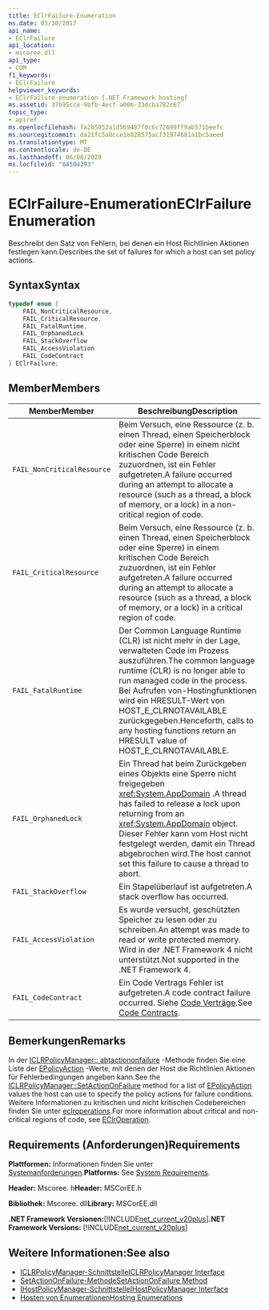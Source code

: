 ```yaml
---
title: EClrFailure-Enumeration
ms.date: 03/30/2017
api_name:
- EClrFailure
api_location:
- mscoree.dll
api_type:
- COM
f1_keywords:
- EClrFailure
helpviewer_keywords:
- EClrFailure enumeration [.NET Framework hosting]
ms.assetid: 37b95cce-9bfb-4ecf-a00b-33dcba782c67
topic_type:
- apiref
ms.openlocfilehash: fa2b5052a1d569487f0c6c72699ff9ab571beefc
ms.sourcegitcommit: da21fc5a8cce1e028575acf31974681a1bc5aeed
ms.translationtype: MT
ms.contentlocale: de-DE
ms.lasthandoff: 06/08/2020
ms.locfileid: "84504393"
---
```

# <a name="eclrfailure-enumeration"></a><span data-ttu-id="8a383-102">EClrFailure-Enumeration</span><span class="sxs-lookup"><span data-stu-id="8a383-102">EClrFailure Enumeration</span></span>
<span data-ttu-id="8a383-103">Beschreibt den Satz von Fehlern, bei denen ein Host Richtlinien Aktionen festlegen kann.</span><span class="sxs-lookup"><span data-stu-id="8a383-103">Describes the set of failures for which a host can set policy actions.</span></span>  
  
## <a name="syntax"></a><span data-ttu-id="8a383-104">Syntax</span><span class="sxs-lookup"><span data-stu-id="8a383-104">Syntax</span></span>  
  
```cpp  
typedef enum {  
    FAIL_NonCriticalResource,  
    FAIL_CriticalResource,  
    FAIL_FatalRuntime,  
    FAIL_OrphanedLock  
    FAIL_StackOverflow  
    FAIL_AccessViolation  
    FAIL_CodeContract  
} EClrFailure;  
```  
  
## <a name="members"></a><span data-ttu-id="8a383-105">Member</span><span class="sxs-lookup"><span data-stu-id="8a383-105">Members</span></span>  
  
|<span data-ttu-id="8a383-106">Member</span><span class="sxs-lookup"><span data-stu-id="8a383-106">Member</span></span>|<span data-ttu-id="8a383-107">Beschreibung</span><span class="sxs-lookup"><span data-stu-id="8a383-107">Description</span></span>|  
|------------|-----------------|  
|`FAIL_NonCriticalResource`|<span data-ttu-id="8a383-108">Beim Versuch, eine Ressource (z. b. einen Thread, einen Speicherblock oder eine Sperre) in einem nicht kritischen Code Bereich zuzuordnen, ist ein Fehler aufgetreten.</span><span class="sxs-lookup"><span data-stu-id="8a383-108">A failure occurred during an attempt to allocate a resource (such as a thread, a block of memory, or a lock) in a non-critical region of code.</span></span>|  
|`FAIL_CriticalResource`|<span data-ttu-id="8a383-109">Beim Versuch, eine Ressource (z. b. einen Thread, einen Speicherblock oder eine Sperre) in einem kritischen Code Bereich zuzuordnen, ist ein Fehler aufgetreten.</span><span class="sxs-lookup"><span data-stu-id="8a383-109">A failure occurred during an attempt to allocate a resource (such as a thread, a block of memory, or a lock) in a critical region of code.</span></span>|  
|`FAIL_FatalRuntime`|<span data-ttu-id="8a383-110">Der Common Language Runtime (CLR) ist nicht mehr in der Lage, verwalteten Code im Prozess auszuführen.</span><span class="sxs-lookup"><span data-stu-id="8a383-110">The common language runtime (CLR) is no longer able to run managed code in the process.</span></span> <span data-ttu-id="8a383-111">Bei Aufrufen von-Hostingfunktionen wird ein HRESULT-Wert von HOST_E_CLRNOTAVAILABLE zurückgegeben.</span><span class="sxs-lookup"><span data-stu-id="8a383-111">Henceforth, calls to any hosting functions return an HRESULT value of HOST_E_CLRNOTAVAILABLE.</span></span>|  
|`FAIL_OrphanedLock`|<span data-ttu-id="8a383-112">Ein Thread hat beim Zurückgeben eines Objekts eine Sperre nicht freigegeben <xref:System.AppDomain> .</span><span class="sxs-lookup"><span data-stu-id="8a383-112">A thread has failed to release a lock upon returning from an <xref:System.AppDomain> object.</span></span> <span data-ttu-id="8a383-113">Dieser Fehler kann vom Host nicht festgelegt werden, damit ein Thread abgebrochen wird.</span><span class="sxs-lookup"><span data-stu-id="8a383-113">The host cannot set this failure to cause a thread to abort.</span></span>|  
|`FAIL_StackOverflow`|<span data-ttu-id="8a383-114">Ein Stapelüberlauf ist aufgetreten.</span><span class="sxs-lookup"><span data-stu-id="8a383-114">A stack overflow has occurred.</span></span>|  
|`FAIL_AccessViolation`|<span data-ttu-id="8a383-115">Es wurde versucht, geschützten Speicher zu lesen oder zu schreiben.</span><span class="sxs-lookup"><span data-stu-id="8a383-115">An attempt was made to read or write protected memory.</span></span> <span data-ttu-id="8a383-116">Wird in der .NET Framework 4 nicht unterstützt.</span><span class="sxs-lookup"><span data-stu-id="8a383-116">Not supported in the .NET Framework 4.</span></span>|  
|`FAIL_CodeContract`|<span data-ttu-id="8a383-117">Ein Code Vertrags Fehler ist aufgetreten.</span><span class="sxs-lookup"><span data-stu-id="8a383-117">A code contract failure occurred.</span></span> <span data-ttu-id="8a383-118">Siehe [Code Verträge](../../debug-trace-profile/code-contracts.md).</span><span class="sxs-lookup"><span data-stu-id="8a383-118">See [Code Contracts](../../debug-trace-profile/code-contracts.md).</span></span>|  
  
## <a name="remarks"></a><span data-ttu-id="8a383-119">Bemerkungen</span><span class="sxs-lookup"><span data-stu-id="8a383-119">Remarks</span></span>  
 <span data-ttu-id="8a383-120">In der [ICLRPolicyManager:: abtactiononfailure](iclrpolicymanager-setactiononfailure-method.md) -Methode finden Sie eine Liste der [EPolicyAction](epolicyaction-enumeration.md) -Werte, mit denen der Host die Richtlinien Aktionen für Fehlerbedingungen angeben kann.</span><span class="sxs-lookup"><span data-stu-id="8a383-120">See the [ICLRPolicyManager::SetActionOnFailure](iclrpolicymanager-setactiononfailure-method.md) method for a list of [EPolicyAction](epolicyaction-enumeration.md) values the host can use to specify the policy actions for failure conditions.</span></span> <span data-ttu-id="8a383-121">Weitere Informationen zu kritischen und nicht kritischen Codebereichen finden Sie unter [eclroperations](eclroperation-enumeration.md).</span><span class="sxs-lookup"><span data-stu-id="8a383-121">For more information about critical and non-critical regions of code, see [EClrOperation](eclroperation-enumeration.md).</span></span>  
  
## <a name="requirements"></a><span data-ttu-id="8a383-122">Requirements (Anforderungen)</span><span class="sxs-lookup"><span data-stu-id="8a383-122">Requirements</span></span>  
 <span data-ttu-id="8a383-123">**Plattformen:** Informationen finden Sie unter [Systemanforderungen](../../get-started/system-requirements.md).</span><span class="sxs-lookup"><span data-stu-id="8a383-123">**Platforms:** See [System Requirements](../../get-started/system-requirements.md).</span></span>  
  
 <span data-ttu-id="8a383-124">**Header:** Mscoree. h</span><span class="sxs-lookup"><span data-stu-id="8a383-124">**Header:** MSCorEE.h</span></span>  
  
 <span data-ttu-id="8a383-125">**Bibliothek:** Mscoree. dll</span><span class="sxs-lookup"><span data-stu-id="8a383-125">**Library:** MSCorEE.dll</span></span>  
  
 <span data-ttu-id="8a383-126">**.NET Framework Versionen:**[!INCLUDE[net_current_v20plus](../../../../includes/net-current-v20plus-md.md)]</span><span class="sxs-lookup"><span data-stu-id="8a383-126">**.NET Framework Versions:** [!INCLUDE[net_current_v20plus](../../../../includes/net-current-v20plus-md.md)]</span></span>  
  
## <a name="see-also"></a><span data-ttu-id="8a383-127">Weitere Informationen:</span><span class="sxs-lookup"><span data-stu-id="8a383-127">See also</span></span>

- [<span data-ttu-id="8a383-128">ICLRPolicyManager-Schnittstelle</span><span class="sxs-lookup"><span data-stu-id="8a383-128">ICLRPolicyManager Interface</span></span>](iclrpolicymanager-interface.md)
- [<span data-ttu-id="8a383-129">SetActionOnFailure-Methode</span><span class="sxs-lookup"><span data-stu-id="8a383-129">SetActionOnFailure Method</span></span>](iclrpolicymanager-setactiononfailure-method.md)
- [<span data-ttu-id="8a383-130">IHostPolicyManager-Schnittstelle</span><span class="sxs-lookup"><span data-stu-id="8a383-130">IHostPolicyManager Interface</span></span>](ihostpolicymanager-interface.md)
- [<span data-ttu-id="8a383-131">Hosten von Enumerationen</span><span class="sxs-lookup"><span data-stu-id="8a383-131">Hosting Enumerations</span></span>](hosting-enumerations.md)
